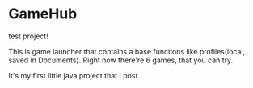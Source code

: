 # GameHub
test project!

This is game launcher that contains a base functions like profiles(local, saved in Documents). Right now there're 6 games, that you  can try.

It's my first little java project that I post.
